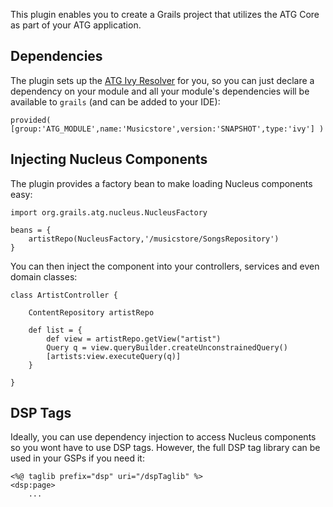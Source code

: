 This plugin enables you to create a Grails project that utilizes the ATG Core 
as part of your ATG application. 

## Dependencies

The plugin sets up the [ATG Ivy Resolver][atg-ivy-resolver] for you, so you can
just declare a dependency on your module and all your module's dependencies will 
be available to `grails` (and can be added to your IDE):

	provided( [group:'ATG_MODULE',name:'Musicstore',version:'SNAPSHOT',type:'ivy'] )

## Injecting Nucleus Components

The plugin provides a factory bean to make loading Nucleus components easy:

	import org.grails.atg.nucleus.NucleusFactory

	beans = {
		artistRepo(NucleusFactory,'/musicstore/SongsRepository')
	}

You can then inject the component into your controllers, services and even domain classes:

	class ArtistController {
		
		ContentRepository artistRepo
		
		def list = {
			def view = artistRepo.getView("artist")
			Query q = view.queryBuilder.createUnconstrainedQuery()
			[artists:view.executeQuery(q)]
		}
		
	}

## DSP Tags

Ideally, you can use dependency injection to access Nucleus components so you 
wont have to use DSP tags. However, the full DSP tag library can be used in your GSPs if you need it:

	<%@ taglib prefix="dsp" uri="/dspTaglib" %>
	<dsp:page>
		...

[atg-ivy-resolver]: https://github.com/iamnoah/atg-ivy-resolver
